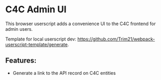 # C4C Admin UI

This browser userscript adds a convenience UI to the C4C frontend for admin users.

Template for local userscript dev: https://github.com/Trim21/webpack-userscript-template/generate.

## Features:

-   Generate a link to the API record on C4C entities
